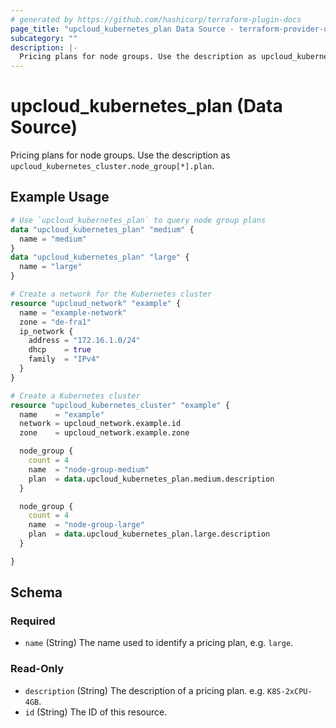```yaml
---
# generated by https://github.com/hashicorp/terraform-plugin-docs
page_title: "upcloud_kubernetes_plan Data Source - terraform-provider-upcloud"
subcategory: ""
description: |-
  Pricing plans for node groups. Use the description as upcloud_kubernetes_cluster.node_group[*].plan.
---
```


# upcloud_kubernetes_plan (Data Source)

Pricing plans for node groups. Use the description as `upcloud_kubernetes_cluster.node_group[*].plan`.

## Example Usage

```terraform
# Use `upcloud_kubernetes_plan` to query node group plans
data "upcloud_kubernetes_plan" "medium" {
  name = "medium"
}
data "upcloud_kubernetes_plan" "large" {
  name = "large"
}

# Create a network for the Kubernetes cluster
resource "upcloud_network" "example" {
  name = "example-network"
  zone = "de-fra1"
  ip_network {
    address = "172.16.1.0/24"
    dhcp    = true
    family  = "IPv4"
  }
}

# Create a Kubernetes cluster
resource "upcloud_kubernetes_cluster" "example" {
  name    = "example"
  network = upcloud_network.example.id
  zone    = upcloud_network.example.zone

  node_group {
    count = 4
    name  = "node-group-medium"
    plan  = data.upcloud_kubernetes_plan.medium.description
  }

  node_group {
    count = 4
    name  = "node-group-large"
    plan  = data.upcloud_kubernetes_plan.large.description
  }

}
```

<!-- schema generated by tfplugindocs -->
## Schema

### Required

- `name` (String) The name used to identify a pricing plan, e.g. `large`.

### Read-Only

- `description` (String) The description of a pricing plan. e.g. `K8S-2xCPU-4GB`.
- `id` (String) The ID of this resource.



